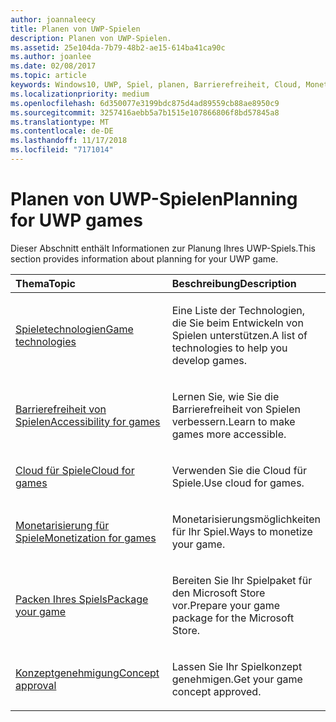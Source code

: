 ```yaml
---
author: joannaleecy
title: Planen von UWP-Spielen
description: Planen von UWP-Spielen.
ms.assetid: 25e104da-7b79-48b2-ae15-614ba41ca90c
ms.author: joanlee
ms.date: 02/08/2017
ms.topic: article
keywords: Windows10, UWP, Spiel, planen, Barrierefreiheit, Cloud, Monetarisierung, Paket, Technologie, Konzept, Genehmigung
ms.localizationpriority: medium
ms.openlocfilehash: 6d350077e3199bdc875d4ad89559cb88ae8950c9
ms.sourcegitcommit: 3257416aebb5a7b1515e107866806f8bd57845a8
ms.translationtype: MT
ms.contentlocale: de-DE
ms.lasthandoff: 11/17/2018
ms.locfileid: "7171014"
---
```

# <a name="planning-for-uwp-games"></a><span data-ttu-id="b6867-104">Planen von UWP-Spielen</span><span class="sxs-lookup"><span data-stu-id="b6867-104">Planning for UWP games</span></span>

<span data-ttu-id="b6867-105">Dieser Abschnitt enthält Informationen zur Planung Ihres UWP-Spiels.</span><span class="sxs-lookup"><span data-stu-id="b6867-105">This section provides information about planning for your UWP game.</span></span>

<table>
<colgroup>
<col width="50%" />
<col width="50%" />
</colgroup>
<thead>
<tr class="header">
<th align="left"><span data-ttu-id="b6867-106">Thema</span><span class="sxs-lookup"><span data-stu-id="b6867-106">Topic</span></span></th>
<th align="left"><span data-ttu-id="b6867-107">Beschreibung</span><span class="sxs-lookup"><span data-stu-id="b6867-107">Description</span></span></th>
</tr>
</thead>
<tbody>
<tr class="odd">
<td align="left"><p><a href="game-development-platform-guide.md"><span data-ttu-id="b6867-108">Spieletechnologien</span><span class="sxs-lookup"><span data-stu-id="b6867-108">Game technologies</span></span></a></p></td>
<td align="left"><p><span data-ttu-id="b6867-109">Eine Liste der Technologien, die Sie beim Entwickeln von Spielen unterstützen.</span><span class="sxs-lookup"><span data-stu-id="b6867-109">A list of technologies to help you develop games.</span></span></p></td>
</tr>
<tr class="even">
<td align="left"><p><a href="accessibility-for-games.md"><span data-ttu-id="b6867-110">Barrierefreiheit von Spielen</span><span class="sxs-lookup"><span data-stu-id="b6867-110">Accessibility for games</span></span></a></p></td>
<td align="left"><p><span data-ttu-id="b6867-111">Lernen Sie, wie Sie die Barrierefreiheit von Spielen verbessern.</span><span class="sxs-lookup"><span data-stu-id="b6867-111">Learn to make games more accessible.</span></span></p></td>
</tr>
<tr class="odd">
<td align="left"><p><a href="cloud-for-games.md"><span data-ttu-id="b6867-112">Cloud für Spiele</span><span class="sxs-lookup"><span data-stu-id="b6867-112">Cloud for games</span></span></a></p></td>
<td align="left"><p><span data-ttu-id="b6867-113">Verwenden Sie die Cloud für Spiele.</span><span class="sxs-lookup"><span data-stu-id="b6867-113">Use cloud for games.</span></span></p></td>
</tr>
<tr class="even">
<td align="left"><p><a href="monetization-for-games.md"><span data-ttu-id="b6867-114">Monetarisierung für Spiele</span><span class="sxs-lookup"><span data-stu-id="b6867-114">Monetization for games</span></span></a></p></td>
<td align="left"><p><span data-ttu-id="b6867-115">Monetarisierungsmöglichkeiten für Ihr Spiel.</span><span class="sxs-lookup"><span data-stu-id="b6867-115">Ways to monetize your game.</span></span></p></td>
</tr>
<tr class="odd">
<td align="left"><p><a href="package-your-windows-store-directx-game.md"><span data-ttu-id="b6867-116">Packen Ihres Spiels</span><span class="sxs-lookup"><span data-stu-id="b6867-116">Package your game</span></span></a></p></td>
<td align="left"><p><span data-ttu-id="b6867-117">Bereiten Sie Ihr Spielpaket für den Microsoft Store vor.</span><span class="sxs-lookup"><span data-stu-id="b6867-117">Prepare your game package for the Microsoft Store.</span></span></p></td>
</tr>
<tr class="even">
<td align="left"><p><a href="concept-approval.md"><span data-ttu-id="b6867-118">Konzeptgenehmigung</span><span class="sxs-lookup"><span data-stu-id="b6867-118">Concept approval</span></span></a></p></td>
<td align="left"><p><span data-ttu-id="b6867-119">Lassen Sie Ihr Spielkonzept genehmigen.</span><span class="sxs-lookup"><span data-stu-id="b6867-119">Get your game concept approved.</span></span></p></td>
</tr>
</tbody>
</table>
 

 

 





